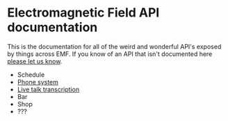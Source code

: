 Electromagnetic Field API documentation
==

This is the documentation for all of the weird and wonderful API's exposed by things across EMF. If you know of an API that isn't documented here [please let us know](https://github.com/emfcamp/developer.emfcamp.org/issues).

* Schedule
* [Phone system](phones)
* [Live talk transcription](transcription)
* Bar
* Shop
* ???
